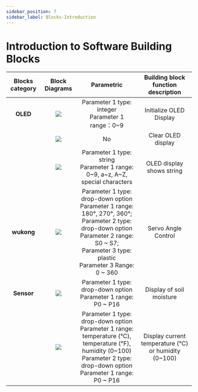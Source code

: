 ```yaml
---
sidebar_position: 7
sidebar_label: Blocks-Introduction
---
```


# Introduction to Software Building Blocks

| Blocks category | Block Diagrams | Parametric | Building block function description |
| :-: | :-: | :-: | :-: |
| **OLED** | ![](https://wiki-media-ef.oss-cn-hongkong.aliyuncs.com/docs/microbit/interesting-case/microbit-smart-climate-kit/about-the-microbit-smart-climate-kit/images/blocks-06.png) | Parameter 1 type: integer<br />Parameter 1 range：0~9 | Initialize OLED Display |
| | ![](https://wiki-media-ef.oss-cn-hongkong.aliyuncs.com/docs/microbit/interesting-case/microbit-smart-climate-kit/about-the-microbit-smart-climate-kit/images/blocks-07.png) | No | Clear OLED display |
| | ![](https://wiki-media-ef.oss-cn-hongkong.aliyuncs.com/docs/microbit/interesting-case/microbit-smart-climate-kit/about-the-microbit-smart-climate-kit/images/blocks-08.png) | Parameter 1 type: string<br />Parameter 1 range: 0~9, a~z, A~Z, special characters<br /> | OLED display shows string |
| **wukong** | ![](https://wiki-media-ef.oss-cn-hongkong.aliyuncs.com/docs/microbit/interesting-case/classroom-science-pack/images/classroom-science-pack-introduction-to-the-functions-of-the-blocks-01.png) | Parameter 1 type: drop-down option<br />Parameter 1 range: 180°, 270°, 360°;<br />Parameter 2 type: drop-down option<br />Parameter 2 range: S0 ~ S7;<br />Parameter 3 type: plastic<br />Parameter 3 Range: 0 ~ 360 <br /> | Servo Angle Control |
| **Sensor** | ![](https://wiki-media-ef.oss-cn-hongkong.aliyuncs.com/docs/microbit/interesting-case/classroom-science-pack/images/classroom-science-pack-introduction-to-the-functions-of-the-blocks-02.png) | Parameter 1 type: drop-down option<br />Parameter 1 range: P0 ~ P16 | Display of soil moisture |
| | ![](https://wiki-media-ef.oss-cn-hongkong.aliyuncs.com/docs/microbit/interesting-case/classroom-science-pack/images/classroom-science-pack-introduction-to-the-functions-of-the-blocks-03.png) | Parameter 1 type: drop-down option<br />Parameter 1 range: temperature (°C), temperature (°F), humidity (0~100)<br /> Parameter 2 type: drop-down option<br />Parameter 1 range: P0 ~ P16 | Display current temperature (℃) or humidity (0~100) |
